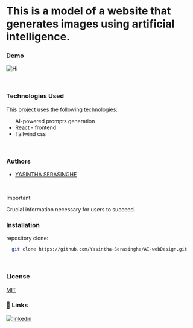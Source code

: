  # This is a model of a website that generates images using artificial intelligence.

### Demo
![Hi](https://github.com/Yasintha-Serasinghe/AI-webDesign/assets/150212148/b6a56a1e-cdd0-444d-8af9-325ec2a4e6cb.png)




</br>

### Technologies Used
This project uses the following technologies:

<ul>
AI-powered prompts generation
<li>React - frontend</li>
<li>Tailwind css</li>

</ul>
</br>

### Authors


- [YASINTHA SERASINGHE](https://github.com/Yasintha-Serasinghe)

</br>

> [!IMPORTANT]
> Crucial information necessary for users to succeed.

### Installation

 repository clone:

```bash
  git clone https://github.com/Yasintha-Serasinghe/AI-webDesign.git

```
</br>

### License

[MIT](https://choosealicense.com/licenses/mit/)
</br>

### 🔗 Links
[![linkedin](https://img.shields.io/badge/linkedin-000?style=for-the-badge&logo=linkedin&logoColor=white)](https://www.linkedin.com/in/gihan-serasinghe-457033264/)
    
